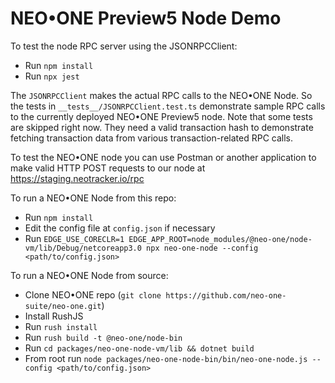 # NEO•ONE Preview5 Node Demo

To test the node RPC server using the JSONRPCClient:

- Run `npm install`
- Run `npx jest`

The `JSONRPCClient` makes the actual RPC calls to the NEO•ONE Node.
So the tests in `__tests__/JSONRPCClient.test.ts` demonstrate sample RPC calls to the currently deployed NEO•ONE Preview5 node. Note that some tests are skipped right now. They need a valid transaction hash to demonstrate fetching transaction data from various transaction-related RPC calls.

To test the NEO•ONE node you can use Postman or another application to make valid HTTP POST requests to our node at https://staging.neotracker.io/rpc

To run a NEO•ONE Node from this repo:

- Run `npm install`
- Edit the config file at `config.json` if necessary
- Run `EDGE_USE_CORECLR=1 EDGE_APP_ROOT=node_modules/@neo-one/node-vm/lib/Debug/netcoreapp3.0 npx neo-one-node --config <path/to/config.json>`

To run a NEO•ONE Node from source:

- Clone NEO•ONE repo (`git clone https://github.com/neo-one-suite/neo-one.git`)
- Install RushJS
- Run `rush install`
- Run `rush build -t @neo-one/node-bin`
- Run `cd packages/neo-one-node-vm/lib && dotnet build`
- From root run `node packages/neo-one-node-bin/bin/neo-one-node.js --config <path/to/config.json>`
